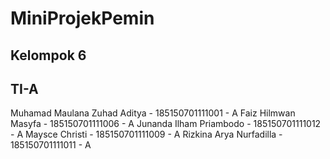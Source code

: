 # MiniProjekPemin
## Kelompok 6
## TI-A
Muhamad Maulana Zuhad Aditya - 185150701111001 - A
Faiz Hilmwan Masyfa - 185150701111006 - A
Junanda Ilham Priambodo - 185150701111012 - A
Maysce Christi - 185150701111009 - A
Rizkina Arya Nurfadilla - 185150701111011 - A
